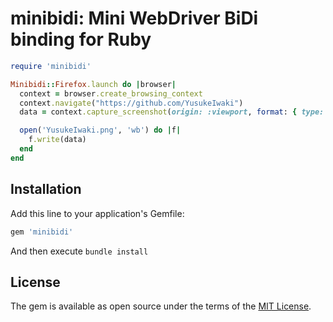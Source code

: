 # minibidi: Mini WebDriver BiDi binding for Ruby

```ruby
require 'minibidi'

Minibidi::Firefox.launch do |browser|
  context = browser.create_browsing_context
  context.navigate("https://github.com/YusukeIwaki")
  data = context.capture_screenshot(origin: :viewport, format: { type: :png })

  open('YusukeIwaki.png', 'wb') do |f|
    f.write(data)
  end
end
```

## Installation

Add this line to your application's Gemfile:

```ruby
gem 'minibidi'
```

And then execute `bundle install`

## License

The gem is available as open source under the terms of the [MIT License](https://opensource.org/licenses/MIT).
